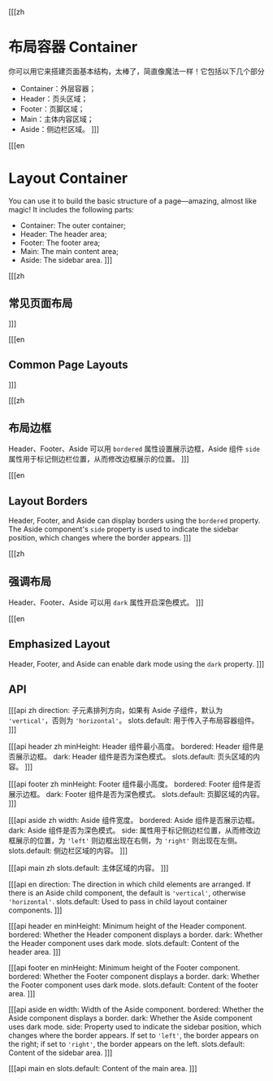[[[zh
# 布局容器 Container
你可以用它来搭建页面基本结构，太棒了，简直像魔法一样！它包括以下几个部分
- Container：外层容器；
- Header：页头区域；
- Footer：页脚区域；
- Main：主体内容区域；
- Aside：侧边栏区域。
]]]

[[[en
# Layout Container
You can use it to build the basic structure of a page—amazing, almost like magic! It includes the following parts:

- Container: The outer container;
- Header: The header area;
- Footer: The footer area;
- Main: The main content area;
- Aside: The sidebar area.
]]]

[[[zh
## 常见页面布局
]]]

[[[en
## Common Page Layouts
]]]


<preview path="./container-basic-1.vue"></preview>
<preview path="./container-basic-2.vue"></preview>
<preview path="./container-basic-3.vue"></preview>
<preview path="./container-basic-4.vue"></preview>

[[[zh
## 布局边框

Header、Footer、Aside 可以用 `bordered` 属性设置展示边框，Aside 组件 `side` 属性用于标记侧边栏位置，从而修改边框展示的位置。
]]]

[[[en
## Layout Borders

Header, Footer, and Aside can display borders using the `bordered` property. The Aside component's `side` property is used to indicate the sidebar position, which changes where the border appears.
]]]

<preview path="./container-bordered.vue"></preview>


[[[zh
## 强调布局
Header、Footer、Aside 可以用 `dark` 属性开启深色模式。
]]]

[[[en
## Emphasized Layout
Header, Footer, and Aside can enable dark mode using the `dark` property.
]]]

<preview path="./container-dark.vue"></preview>

## API

[[[api zh
direction: 子元素排列方向，如果有 Aside 子组件，默认为 `'vertical'`，否则为 `'horizontal'`。
slots.default: 用于传入子布局容器组件。
]]]

[[[api header zh
minHeight: Header 组件最小高度。
bordered: Header 组件是否展示边框。
dark: Header 组件是否为深色模式。
slots.default: 页头区域的内容。
]]]

[[[api footer zh
minHeight: Footer 组件最小高度。
bordered: Footer 组件是否展示边框。
dark: Footer 组件是否为深色模式。
slots.default: 页脚区域的内容。
]]]

[[[api aside zh
width: Aside 组件宽度。
bordered: Aside 组件是否展示边框。
dark: Aside 组件是否为深色模式。
side: 属性用于标记侧边栏位置，从而修改边框展示的位置，为 `'left'` 则边框出现在右侧，为 `'right'` 则出现在左侧。
slots.default: 侧边栏区域的内容。
]]]

[[[api main zh
slots.default: 主体区域的内容。
]]]

[[[api en
direction: The direction in which child elements are arranged. If there is an Aside child component, the default is `'vertical'`, otherwise `'horizontal'`.
slots.default: Used to pass in child layout container components.
]]]

[[[api header en
minHeight: Minimum height of the Header component.
bordered: Whether the Header component displays a border.
dark: Whether the Header component uses dark mode.
slots.default: Content of the header area.
]]]

[[[api footer en
minHeight: Minimum height of the Footer component.
bordered: Whether the Footer component displays a border.
dark: Whether the Footer component uses dark mode.
slots.default: Content of the footer area.
]]]

[[[api aside en
width: Width of the Aside component.
bordered: Whether the Aside component displays a border.
dark: Whether the Aside component uses dark mode.
side: Property used to indicate the sidebar position, which changes where the border appears. If set to `'left'`, the border appears on the right; if set to `'right'`, the border appears on the left.
slots.default: Content of the sidebar area.
]]]

[[[api main en
slots.default: Content of the main area.
]]]